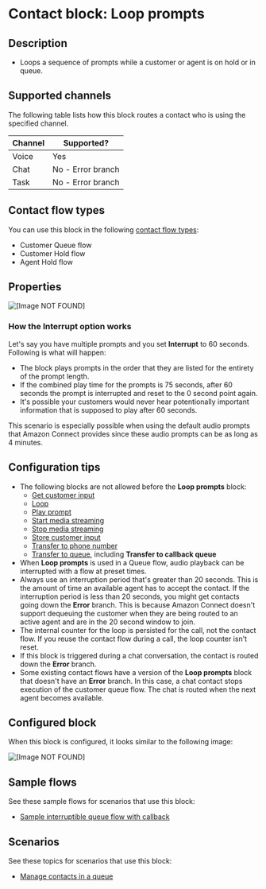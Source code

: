 # Contact block: Loop prompts<a name="loop-prompts"></a>

## Description<a name="loop-prompts-description"></a>
+ Loops a sequence of prompts while a customer or agent is on hold or in queue\.

## Supported channels<a name="loop-prompts-channels"></a>

The following table lists how this block routes a contact who is using the specified channel\. 


| Channel | Supported? | 
| --- | --- | 
| Voice | Yes | 
| Chat | No \- Error branch | 
| Task | No \- Error branch | 

## Contact flow types<a name="loop-prompts-types"></a>

You can use this block in the following [contact flow types](create-contact-flow.md#contact-flow-types):
+ Customer Queue flow
+ Customer Hold flow
+ Agent Hold flow

## Properties<a name="loop-prompts-properties"></a>

![\[Image NOT FOUND\]](http://docs.aws.amazon.com/connect/latest/adminguide/images/loop-prompts-properties.png)

### How the Interrupt option works<a name="loop-prompts-properties-interrupt"></a>

Let's say you have multiple prompts and you set **Interrupt** to 60 seconds\. Following is what will happen: 
+ The block plays prompts in the order that they are listed for the entirety of the prompt length\.
+ If the combined play time for the prompts is 75 seconds, after 60 seconds the prompt is interrupted and reset to the 0 second point again\. 
+ It's possible your customers would never hear potentionally important information that is supposed to play after 60 seconds\. 

This scenario is especially possible when using the default audio prompts that Amazon Connect provides since these audio prompts can be as long as 4 minutes\. 

## Configuration tips<a name="loop-prompts-tips"></a>
+ The following blocks are not allowed before the **Loop prompts** block: 
  + [Get customer input](get-customer-input.md)
  + [Loop](loop.md)
  + [Play prompt](play.md)
  + [Start media streaming](start-media-streaming.md)
  + [Stop media streaming](stop-media-streaming.md)
  + [Store customer input](store-customer-input.md)
  + [Transfer to phone number](transfer-to-phone-number.md)
  + [Transfer to queue](transfer-to-queue.md), including **Transfer to callback queue**
+ When **Loop prompts** is used in a Queue flow, audio playback can be interrupted with a flow at preset times\.
+ Always use an interruption period that's greater than 20 seconds\. This is the amount of time an available agent has to accept the contact\. If the interruption period is less than 20 seconds, you might get contacts going down the **Error** branch\. This is because Amazon Connect doesn't support dequeuing the customer when they are being routed to an active agent and are in the 20 second window to join\.
+ The internal counter for the loop is persisted for the call, not the contact flow\. If you reuse the contact flow during a call, the loop counter isn't reset\.
+ If this block is triggered during a chat conversation, the contact is routed down the **Error** branch\.
+ Some existing contact flows have a version of the **Loop prompts** block that doesn't have an **Error** branch\. In this case, a chat contact stops execution of the customer queue flow\. The chat is routed when the next agent becomes available\.

## Configured block<a name="loop-prompts-configured"></a>

When this block is configured, it looks similar to the following image:

![\[Image NOT FOUND\]](http://docs.aws.amazon.com/connect/latest/adminguide/images/loop-prompts-configured.png)

## Sample flows<a name="loop-prompts-samples"></a>

See these sample flows for scenarios that use this block:
+ [Sample interruptible queue flow with callback](sample-interruptible-queue.md)

## Scenarios<a name="loop-prompts-scenarios"></a>

See these topics for scenarios that use this block:
+ [Manage contacts in a queue](queue-to-queue-transfer.md)